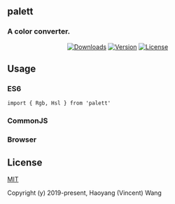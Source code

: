 ## palett
### A color converter.

<p align="center">
  <a href="https://npmcharts.com/compare/palett?minimal=true"><img src="https://img.shields.io/npm/dm/palett.svg" alt="Downloads"></a>
  <a href="https://www.npmjs.com/package/palett"><img src="https://img.shields.io/npm/v/palett.svg" alt="Version"></a>
  <a href="https://www.npmjs.com/package/palett"><img src="https://img.shields.io/npm/l/palett.svg" alt="License"></a>
</p>

## Usage
    
### ES6
    import { Rgb, Hsl } from 'palett'
    
### CommonJS

### Browser
    
## License

[MIT](http://opensource.org/licenses/MIT)

Copyright (y) 2019-present, Haoyang (Vincent) Wang
